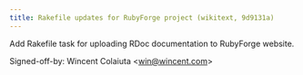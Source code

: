 ```yaml
---
title: Rakefile updates for RubyForge project (wikitext, 9d9131a)
---
```


Add Rakefile task for uploading RDoc documentation to RubyForge website.

Signed-off-by: Wincent Colaiuta &lt;win@wincent.com&gt;

